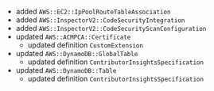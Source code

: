 - added `AWS::EC2::IpPoolRouteTableAssociation`
- added `AWS::InspectorV2::CodeSecurityIntegration`
- added `AWS::InspectorV2::CodeSecurityScanConfiguration`
- updated `AWS::ACMPCA::Certificate`
  - updated definition `CustomExtension`
- updated `AWS::DynamoDB::GlobalTable`
  - updated definition `ContributorInsightsSpecification`
- updated `AWS::DynamoDB::Table`
  - updated definition `ContributorInsightsSpecification`
